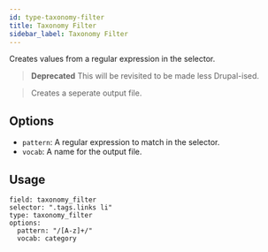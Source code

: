 ```yaml
---
id: type-taxonomy-filter
title: Taxonomy Filter
sidebar_label: Taxonomy Filter
---
```


Creates values from a regular expression in the selector.

> **Deprecated** This will be revisited to be made less Drupal-ised.

> Creates a seperate output file.

## Options

- `pattern`*<string>*: A regular expression to match in the selector.
- `vocab`*<string>*: A name for the output file.

## Usage

```
field: taxonomy_filter
selector: ".tags.links li"
type: taxonomy_filter
options:
  pattern: "/[A-z]+/"
  vocab: category
```
